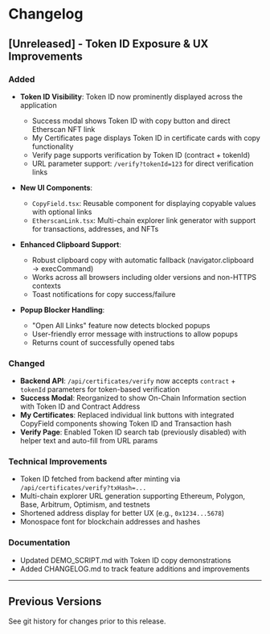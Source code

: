 # Changelog

## [Unreleased] - Token ID Exposure & UX Improvements

### Added
- **Token ID Visibility**: Token ID now prominently displayed across the application
  - Success modal shows Token ID with copy button and direct Etherscan NFT link
  - My Certificates page displays Token ID in certificate cards with copy functionality
  - Verify page supports verification by Token ID (contract + tokenId)
  - URL parameter support: `/verify?tokenId=123` for direct verification links

- **New UI Components**:
  - `CopyField.tsx`: Reusable component for displaying copyable values with optional links
  - `EtherscanLink.tsx`: Multi-chain explorer link generator with support for transactions, addresses, and NFTs

- **Enhanced Clipboard Support**:
  - Robust clipboard copy with automatic fallback (navigator.clipboard → execCommand)
  - Works across all browsers including older versions and non-HTTPS contexts
  - Toast notifications for copy success/failure

- **Popup Blocker Handling**:
  - "Open All Links" feature now detects blocked popups
  - User-friendly error message with instructions to allow popups
  - Returns count of successfully opened tabs

### Changed
- **Backend API**: `/api/certificates/verify` now accepts `contract` + `tokenId` parameters for token-based verification
- **Success Modal**: Reorganized to show On-Chain Information section with Token ID and Contract Address
- **My Certificates**: Replaced individual link buttons with integrated CopyField components showing Token ID and Transaction hash
- **Verify Page**: Enabled Token ID search tab (previously disabled) with helper text and auto-fill from URL params

### Technical Improvements
- Token ID fetched from backend after minting via `/api/certificates/verify?txHash=...`
- Multi-chain explorer URL generation supporting Ethereum, Polygon, Base, Arbitrum, Optimism, and testnets
- Shortened address display for better UX (e.g., `0x1234...5678`)
- Monospace font for blockchain addresses and hashes

### Documentation
- Updated DEMO_SCRIPT.md with Token ID copy demonstrations
- Added CHANGELOG.md to track feature additions and improvements

---

## Previous Versions

See git history for changes prior to this release.
